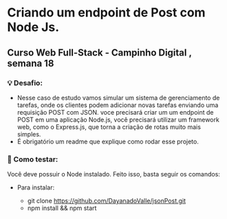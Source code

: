 # Criando um endpoint de Post com Node Js.
## Curso Web Full-Stack - Campinho Digital , semana 18
### 💡 Desafio:
- Nesse caso de estudo vamos simular um sistema de gerenciamento de tarefas, onde os clientes podem adicionar novas
   tarefas enviando uma requisição POST com JSON. voce precisará criar um um endpoint de POST em uma aplicação Node.js,
  você precisará utilizar um framework web, como o Express.js, que torna a criação de rotas muito mais simples.
 - É obrigatório um readme que explique como rodar esse projeto.

### 🧪  Como testar:
Você deve possuir o Node instalado. Feito isso, basta seguir os comandos:

- Para instalar:
 
  - git clone https://github.com/DayanadoValle/jsonPost.git
  -  npm install && npm start
 
